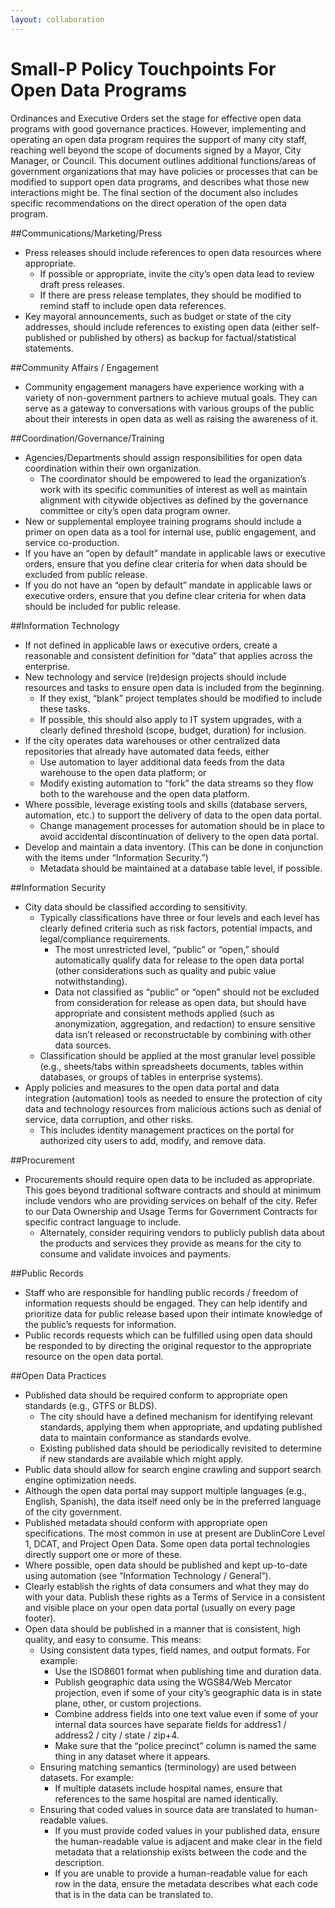 ```yaml
---
layout: collaboration
---
```


# Small-P Policy Touchpoints For Open Data Programs
Ordinances and Executive Orders set the stage for effective open data programs with good governance practices. However, implementing and operating an open data program requires the support of many city staff, reaching well beyond the scope of documents signed by a Mayor, City Manager, or Council. This document outlines additional functions/areas of government organizations that may have policies or processes that can be modified to support open data programs, and describes what those new interactions might be. The final section of the document also includes specific recommendations on the direct operation of the open data program.

##Communications/Marketing/Press

* Press releases should include references to open data resources where appropriate.
  * If possible or appropriate, invite the city’s open data lead to review draft press releases.
  * If there are press release templates, they should be modified to remind staff to include open data references.
* Key mayoral announcements, such as budget or state of the city addresses, should include references to existing open data (either self-published or published by others) as backup for factual/statistical statements.

##Community Affairs / Engagement

* Community engagement managers have experience working with a variety of non-government partners to achieve mutual goals. They can serve as a gateway to conversations with various groups of the public about their interests in open data as well as raising the awareness of it.

##Coordination/Governance/Training

* Agencies/Departments should assign responsibilities for open data coordination within their own organization.
  * The coordinator should be empowered to lead the organization’s work with its specific communities of interest as well as maintain alignment with citywide objectives as defined by the governance committee or city’s open data program owner.
* New or supplemental employee training programs should include a primer on open data as a tool for internal use, public engagement, and service co-production.
* If you have an “open by default” mandate in applicable laws or executive orders, ensure that you define clear criteria for when data should be excluded from public release.
* If you do not have an “open by default” mandate in applicable laws or executive orders, ensure that you define clear criteria for when data should be included for public release.

##Information Technology

* If not defined in applicable laws or executive orders, create a reasonable and consistent definition for “data” that applies across the enterprise.
* New technology and service (re)design projects should include resources and tasks to ensure open data is included from the beginning.
  * If they exist, “blank” project templates should be modified to include these tasks.
  * If possible, this should also apply to IT system upgrades, with a clearly defined threshold (scope, budget, duration) for inclusion.
* If the city operates data warehouses or other centralized data repositories that already have automated data feeds, either
  * Use automation to layer additional data feeds from the data warehouse to the open data platform; or
  * Modify existing automation to “fork” the data streams so they flow both to the warehouse and the open data platform.
* Where possible, leverage existing tools and skills (database servers, automation, etc.) to support the delivery of data to the open data portal.
  * Change management processes for automation should be in place to avoid accidental discontinuation of delivery to the open data portal.
* Develop and maintain a data inventory. (This can be done in conjunction with the items under “Information Security.”)
  * Metadata should be maintained at a database table level, if possible.

##Information Security

* City data should be classified according to sensitivity.
  * Typically classifications have three or four levels and each level has clearly defined criteria such as risk factors, potential impacts, and legal/compliance requirements.
    * The most unrestricted level, “public” or “open,” should automatically qualify data for release to the open data portal (other considerations such as quality and pubic value notwithstanding).
    * Data not classified as “public” or “open” should not be excluded from consideration for release as open data, but should have appropriate and consistent methods applied (such as anonymization, aggregation, and redaction) to ensure sensitive data isn’t released or reconstructable by combining with other data sources.
  * Classification should be applied at the most granular level possible (e.g., sheets/tabs within spreadsheets documents, tables within databases, or groups of tables in enterprise systems).
* Apply policies and measures to the open data portal and data integration (automation) tools as needed to ensure the protection of city data and technology resources from malicious actions such as denial of service, data corruption, and other risks.
  * This includes identity management practices on the portal for authorized city users to add, modify, and remove data.

##Procurement

* Procurements should require open data to be included as appropriate. This goes beyond traditional software contracts and should at minimum include vendors who are providing services on behalf of the city. Refer to our Data Ownership and Usage Terms for Government Contracts for specific contract language to include.
  * Alternately, consider requiring vendors to publicly publish data about the products and services they provide as means for the city to consume and validate invoices and payments.

##Public Records

* Staff who are responsible for handling public records / freedom of information requests should be engaged. They can help identify and prioritize data for public release based upon their intimate knowledge of the public’s requests for information.
* Public records requests which can be fulfilled using open data should be responded to by directing the original requestor to the appropriate resource on the open data portal.

##Open Data Practices

* Published data should be required conform to appropriate open standards (e.g., GTFS or BLDS).
  * The city should have a defined mechanism for identifying relevant standards, applying them when appropriate, and updating published data to maintain conformance as standards evolve.
  * Existing published data should be periodically revisited to determine if new standards are available which might apply.
* Public data should allow for search engine crawling and support search engine optimization needs.
* Although the open data portal may support multiple languages (e.g., English, Spanish), the data itself need only be in the preferred language of the city government.
* Published metadata should conform with appropriate open specifications. The most common in use at present are DublinCore Level 1, DCAT, and Project Open Data. Some open data portal technologies directly support one or more of these.
* Where possible, open data should be published and kept up-to-date using automation (see “Information Technology / General”).
* Clearly establish the rights of data consumers and what they may do with your data. Publish these rights as a Terms of Service in a consistent and visible place on your open data portal (usually on every page footer).
* Open data should be published in a manner that is consistent, high quality, and easy to consume. This means:
  * Using consistent data types, field names, and output formats. For example:
    * Use the ISO8601 format when publishing time and duration data. 
    * Publish geographic data using the WGS84/Web Mercator projection, even if some of your city’s geographic data is in state plane, other, or custom projections. 
    * Combine address fields into one text value even if some of your internal data sources have separate fields for address1 / address2 / city / state / zip+4.
    * Make sure that the “police precinct” column is named the same thing in any dataset where it appears.
  * Ensuring matching semantics (terminology) are used between datasets. For example:
    * If multiple datasets include hospital names, ensure that references to the same hospital are named identically.
  * Ensuring that coded values in source data are translated to human-readable values.
    * If you must provide coded values in your published data, ensure the human-readable value is adjacent and make clear in the field metadata that a relationship exists between the code and the description.
    * If you are unable to provide a human-readable value for each row in the data, ensure the metadata describes what each code that is in the data can be translated to.
